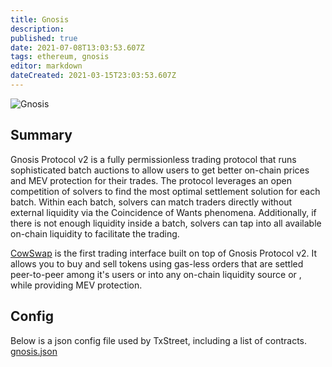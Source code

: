 ```yaml
---
title: Gnosis
description:
published: true
date: 2021-07-08T13:03:53.607Z
tags: ethereum, gnosis
editor: markdown
dateCreated: 2021-03-15T23:03:53.607Z
---
```


![Gnosis](https://txstreet.com/static/img/singles/house_logos/gnosis.png)

## Summary

Gnosis Protocol v2 is a fully permissionless trading protocol that runs sophisticated batch auctions to allow users to get better on-chain prices and MEV protection for their trades. The protocol leverages an open competition of solvers to find the most optimal settlement solution for each batch. Within each batch, solvers can match traders directly without external liquidity via the Coincidence of Wants phenomena.  Additionally, if there is not enough liquidity inside a batch, solvers can tap into all available on-chain liquidity to facilitate the trading.

[CowSwap](https://cowswap.exchange/#/swap) is the first trading interface built on top of Gnosis Protocol v2. It allows you to buy and sell tokens using gas-less orders that are settled peer-to-peer among it's users or into any on-chain liquidity source or , while providing MEV protection.


## Config

Below is a json config file used by TxStreet, including a list of contracts. [gnosis.json](/ethereum/houses/gnosis.json)
